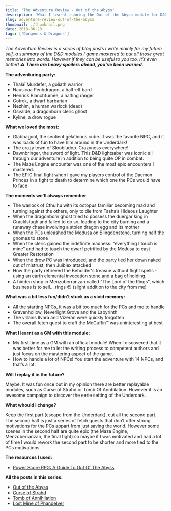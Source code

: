 ```yaml
---
title: 'The Adventure Review - Out of the Abyss'
description: 'What I learnt running the Out of the Abyss module for D&D5.'
slug: adventure-review-out-of-the-abyss
thumbnail: ./thumbnail.png
date: 2018-06-20
tags: ['Dungeons & Dragons']
---
```


_The Adventure Review is a series of blog posts I write mainly for my future self, a summary of the D&D modules I game mastered to put all those great memories into words. However if they can be useful to you too, it’s even better! ⚠️ **There are heavy spoilers ahead, you’ve been warned.**_

**The adventuring party:**

- Thalaï Murdefer, a goliath warrior
- Nausicaa Penhdragon, a half-elf bard
- Henrick Blanchfumée, a halfing ranger
- Gotrek, a dwarf barbarian
- Nezhim, a human warlock (dead)
- Osvalde, a dragonborn cleric ghost
- Kyline, a drow rogue

**What we loved the most:**

- Glabbagool, the sentient gelatinous cube. It was the favorite NPC, and it was loads of fun to have him around in the Underdark!
- The crazy town of Sloobludop. Crazyness everywhere!
- Dawnbringer, the sword of light. This D&D lightsaber was iconic all through our adventure in addition to being quite OP in combat.
- The Maze Engine encounter was one of the most epic encounters I mastered.
- The EPIC final fight when I gave my players control of the Daemon Princes in a fight to death to determine which one the PCs would have to face

**The moments we'll always remember**

- The warlock of Cthulhu with its octopus familiar becoming mad and turning against the others, only to die from Tasha’s Hideous Laughter
- When the dragonborn ghost tried to possess the duergar king in Gracklstugh and failed to do so, leading to the city burning and a runaway chase involving a stolen dragon egg and its mother
- When the PCs unleashed the Medusa on Blingdenstone, turning half the gnomes to stone
- When the cleric gained the indefinite madness: “everything I touch is mine” and had to touch the dwarf petrified by the Medusa to cast Greater Restoration
- When the drow PC was introduced, and the party tied her down naked out of mistrust, then Juiblex attacked
- How the party retrieved the Beholder's treasue without flight spells - using an earth elemental invocation stone and a bag of holding.
- A hidden shop in Menzoberranzan called "The Lord of the Rings", which business is to sell... rings 😉 (slight addition to the city from me)

**What was a bit less fun/didn’t stuck as a vivid memory:**

- All the starting NPCs, it was a bit too much for the PCs and me to handle
- Gravenhollow, Neverlight Grove and the Labyrinth
- The villains Ilvara and Vizeran were quickly forgotten
- The overall fetch quest to craft the McGuffin™ was uninteresting at best

**What I learnt as a GM with this module:**

- My first time as a GM with an official module! When I discovered that it was better for me to let the writing process to competent authors and just focus on the mastering aspect of the game.
- How to handle a lot of NPCs! You start the adventure with 14 NPCs, and that’s a lot.

**Will I replay it in the future?**

Maybe. It was fun once but in my opinion there are better replayable modules, such as Curse of Strahd or Tomb Of Annhilation. However it is an awesome campaign to discover the eerie setting of the Underdark.

**What whould I change?**

Keep the first part (escape from the Underdark), cut all the second part. The second half is just a series of fetch quests that don’t offer strong motivations for the PCs appart from just saving the world. However some scenes in the second half are quite epic (the Maze Engine, Menzoberranzan, the final fight) so maybe if I was motivated and had a lot of time I would rework the second part to be shorter and more tied to the PCs motivations.

**The resources I used:**

- [Power Score RPG: A Guide To Out Of The Abyss](thecampaign20xx.blogspot.com/2015/12/rage-of-demons-guide-to-out-of-abyss.html)

**All the posts in this series:**

- [Out of the Abyss](/2018/06/adventure-review-out-of-the-abyss/)
- [Curse of Strahd](/2019/07/adventure-review-curse-of-strahd)
- [Tomb of Annihilation](/2020/10/adventure-review-tomb-of-annihilation)
- [Lost Mine of Phandelver](/2022/02/adventure-review-lost-mine-of-phandelver)
